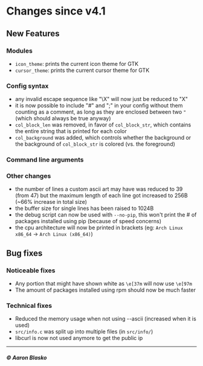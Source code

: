 # Changes since v4.1

## New Features

### Modules
* `icon_theme`: prints the current icon theme for GTK
* `cursor_theme`: prints the current cursor theme for GTK

### Config syntax
* any invalid escape sequence like "\X" will now just be reduced to "X"
* it is now possible to include "#" and ";" in your config without them counting as a comment, as long as they are enclosed between two `"` (which should always be true anyway)
* `col_block_len` was removed, in favor of `col_block_str`, which contains the entire string that is printed for each color
* `col_background` was added, which controls whether the background or the background of `col_block_str` is colored (vs. the foreground)

### Command line arguments

### Other changes
* the number of lines a custom ascii art may have was reduced to 39 (from 47) but the maximum length of each line got increased to 256B (~66% increase in total size)
* the buffer size for single lines has been raised to 1024B
* the debug script can now be used with `--no-pip`, this won't print the # of packages installed using pip (because of speed concerns)
* the cpu architecture will now be printed in brackets (eg: `Arch Linux x86_64` -> `Arch Linux (x86_64)`)

## Bug fixes

### Noticeable fixes
* Any portion that might have shown white as `\e[37m` will now use `\e[97m`
* The amount of packages installed using rpm should now be much faster

### Technical fixes
* Reduced the memory usage when not using --ascii (increased when it is used)
* `src/info.c` was split up into multiple files (in `src/info/`)
* libcurl is now not used anymore to get the public ip

---

##### © Aaron Blasko
